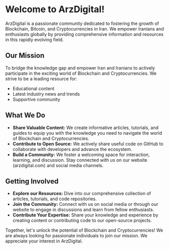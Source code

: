 # Welcome to ArzDigital!

ArzDigital is a passionate community dedicated to fostering the growth of Blockchain, Bitcoin, and Cryptocurrencies in Iran. We empower Iranians and enthusiasts globally by providing comprehensive information and resources in this rapidly evolving field.

## Our Mission

To bridge the knowledge gap and empower Iran and Iranians to actively participate in the exciting world of Blockchain and Cryptocurrencies. We strive to be a leading resource for:

* Educational content
* Latest industry news and trends
* Supportive community

## What We Do

* **Share Valuable Content:** We create informative articles, tutorials, and guides to equip you with the knowledge you need to navigate the world of Blockchain and Cryptocurrencies.
* **Contribute to Open Source:** We actively share useful code on GitHub to collaborate with developers and advance the ecosystem.
* **Build a Community:** We foster a welcoming space for interaction, learning, and discussion. Stay connected with us on our website (arzdigital.com) and social media channels.

## Getting Involved

* **Explore our Resources:** Dive into our comprehensive collection of articles, tutorials, and code repositories.
* **Join the Community:** Connect with us on social media or through our website to engage in discussions and learn from fellow enthusiasts.
* **Contribute Your Expertise:** Share your knowledge and experience by creating content or contributing code to our open-source projects.

Together, let's unlock the potential of Blockchain and Cryptocurrencies! We are always looking for passionate individuals to join our mission. We appreciate your interest in ArzDigital.
